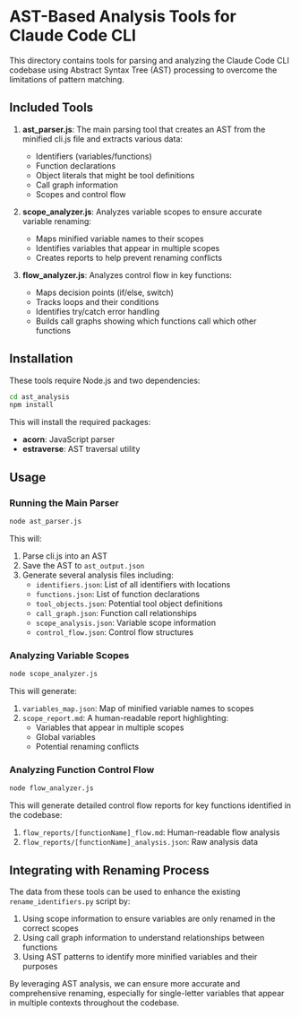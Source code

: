 # AST-Based Analysis Tools for Claude Code CLI

This directory contains tools for parsing and analyzing the Claude Code CLI codebase using Abstract Syntax Tree (AST) processing to overcome the limitations of pattern matching.

## Included Tools

1. **ast_parser.js**: The main parsing tool that creates an AST from the minified cli.js file and extracts various data:
   - Identifiers (variables/functions)
   - Function declarations
   - Object literals that might be tool definitions
   - Call graph information
   - Scopes and control flow

2. **scope_analyzer.js**: Analyzes variable scopes to ensure accurate variable renaming:
   - Maps minified variable names to their scopes
   - Identifies variables that appear in multiple scopes
   - Creates reports to help prevent renaming conflicts

3. **flow_analyzer.js**: Analyzes control flow in key functions:
   - Maps decision points (if/else, switch)
   - Tracks loops and their conditions
   - Identifies try/catch error handling
   - Builds call graphs showing which functions call which other functions

## Installation

These tools require Node.js and two dependencies:

```bash
cd ast_analysis
npm install
```

This will install the required packages:
- **acorn**: JavaScript parser
- **estraverse**: AST traversal utility

## Usage

### Running the Main Parser

```bash
node ast_parser.js
```

This will:
1. Parse cli.js into an AST
2. Save the AST to `ast_output.json`
3. Generate several analysis files including:
   - `identifiers.json`: List of all identifiers with locations
   - `functions.json`: List of function declarations
   - `tool_objects.json`: Potential tool object definitions
   - `call_graph.json`: Function call relationships
   - `scope_analysis.json`: Variable scope information
   - `control_flow.json`: Control flow structures

### Analyzing Variable Scopes

```bash
node scope_analyzer.js
```

This will generate:
1. `variables_map.json`: Map of minified variable names to scopes
2. `scope_report.md`: A human-readable report highlighting:
   - Variables that appear in multiple scopes
   - Global variables
   - Potential renaming conflicts

### Analyzing Function Control Flow

```bash
node flow_analyzer.js
```

This will generate detailed control flow reports for key functions identified in the codebase:
1. `flow_reports/[functionName]_flow.md`: Human-readable flow analysis
2. `flow_reports/[functionName]_analysis.json`: Raw analysis data

## Integrating with Renaming Process

The data from these tools can be used to enhance the existing `rename_identifiers.py` script by:

1. Using scope information to ensure variables are only renamed in the correct scopes
2. Using call graph information to understand relationships between functions
3. Using AST patterns to identify more minified variables and their purposes

By leveraging AST analysis, we can ensure more accurate and comprehensive renaming, especially for single-letter variables that appear in multiple contexts throughout the codebase.